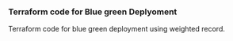 ### Terraform code for Blue green Deplyoment 
Terraform code for blue green deployment using weighted record.

